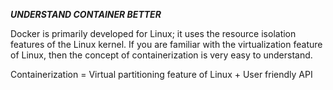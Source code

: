 ***UNDERSTAND CONTAINER BETTER***

Docker is primarily developed for Linux; it uses the resource isolation features of the Linux kernel.
If you are familiar with the virtualization feature of Linux, then the concept of containerization is very easy to 
understand.

Containerization = Virtual partitioning feature of Linux + User friendly API



